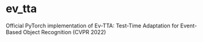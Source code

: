 # ev_tta
Official PyTorch implementation of Ev-TTA: Test-Time Adaptation for Event-Based Object Recognition (CVPR 2022)
